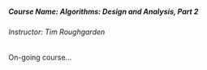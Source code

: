 ##### Course Name: Algorithms: Design and Analysis, Part 2

###### Instructor: Tim Roughgarden

On-going course... 
